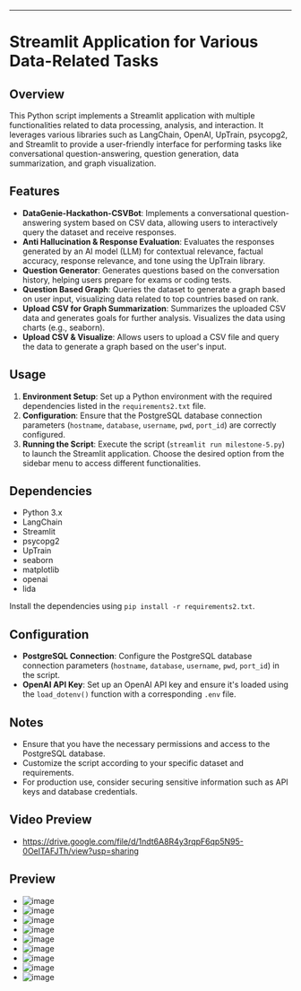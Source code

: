 ---

# Streamlit Application for Various Data-Related Tasks

## Overview
This Python script implements a Streamlit application with multiple functionalities related to data processing, analysis, and interaction. It leverages various libraries such as LangChain, OpenAI, UpTrain, psycopg2, and Streamlit to provide a user-friendly interface for performing tasks like conversational question-answering, question generation, data summarization, and graph visualization.

## Features
- **DataGenie-Hackathon-CSVBot**: Implements a conversational question-answering system based on CSV data, allowing users to interactively query the dataset and receive responses.
- **Anti Hallucination & Response Evaluation**: Evaluates the responses generated by an AI model (LLM) for contextual relevance, factual accuracy, response relevance, and tone using the UpTrain library.
- **Question Generator**: Generates questions based on the conversation history, helping users prepare for exams or coding tests.
- **Question Based Graph**: Queries the dataset to generate a graph based on user input, visualizing data related to top countries based on rank.
- **Upload CSV for Graph Summarization**: Summarizes the uploaded CSV data and generates goals for further analysis. Visualizes the data using charts (e.g., seaborn).
- **Upload CSV & Visualize**: Allows users to upload a CSV file and query the data to generate a graph based on the user's input.

## Usage
1. **Environment Setup**: Set up a Python environment with the required dependencies listed in the `requirements2.txt` file.
2. **Configuration**: Ensure that the PostgreSQL database connection parameters (`hostname`, `database`, `username`, `pwd`, `port_id`) are correctly configured.
3. **Running the Script**: Execute the script (`streamlit run milestone-5.py`) to launch the Streamlit application. Choose the desired option from the sidebar menu to access different functionalities.

## Dependencies
- Python 3.x
- LangChain
- Streamlit
- psycopg2
- UpTrain
- seaborn
- matplotlib
- openai
- lida

Install the dependencies using `pip install -r requirements2.txt`.

## Configuration
- **PostgreSQL Connection**: Configure the PostgreSQL database connection parameters (`hostname`, `database`, `username`, `pwd`, `port_id`) in the script.
- **OpenAI API Key**: Set up an OpenAI API key and ensure it's loaded using the `load_dotenv()` function with a corresponding `.env` file.

## Notes
- Ensure that you have the necessary permissions and access to the PostgreSQL database.
- Customize the script according to your specific dataset and requirements.
- For production use, consider securing sensitive information such as API keys and database credentials.

## Video Preview
- https://drive.google.com/file/d/1ndt6A8R4y3rqpF6qp5N95-0OeITAFJTh/view?usp=sharing

## Preview
- ![image](https://github.com/barath-sk17/DataGenie-LLM/assets/127032804/51a1e9f8-5986-4066-a1a9-2b76d03150f8)
- ![image](https://github.com/barath-sk17/DataGenie-LLM/assets/127032804/c62ee932-8ee2-468b-915e-63e78a2f764c)
- ![image](https://github.com/barath-sk17/DataGenie-LLM/assets/127032804/eb70c7fd-7836-44f5-8b79-3103003c7661)
- ![image](https://github.com/barath-sk17/DataGenie-LLM/assets/127032804/40b49f5f-1da2-462b-b175-1c7be1183e04)
- ![image](https://github.com/barath-sk17/DataGenie-LLM/assets/127032804/f5c6694f-4f2b-4838-b87b-faf780a538f6)
- ![image](https://github.com/barath-sk17/DataGenie-LLM/assets/127032804/26b323b4-253e-485c-96a5-98ed6e71caa1)
- ![image](https://github.com/barath-sk17/DataGenie-LLM/assets/127032804/cb2a1ef3-8565-4b51-9d9e-9c34baa7da35)
- ![image](https://github.com/barath-sk17/DataGenie-LLM/assets/127032804/7478b54f-30eb-4afe-b9bd-60ab5e6fa555)
- ![image](https://github.com/barath-sk17/DataGenie-LLM/assets/127032804/7fde0718-8961-4896-87ea-b3658c13adc8)








